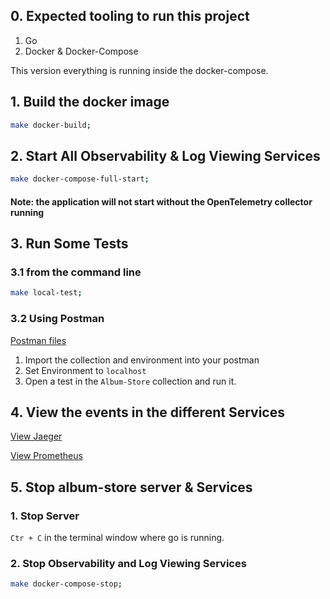 ## 0. Expected tooling to run this project

1. Go
2. Docker & Docker-Compose


This version everything is running inside the docker-compose.


## 1. Build the docker image

```bash
make docker-build;
```

## 2. Start All Observability & Log Viewing Services
 
```bash
make docker-compose-full-start;
```

#### Note: the application will not start without the OpenTelemetry collector running

## 3. Run Some Tests

### 3.1 from the command line

```bash
make local-test;
```

### 3.2 Using Postman

[Postman files](../test/postman_collection.json)

1. Import the collection and environment into your postman
1. Set Environment to `localhost`
1. Open a test in the `Album-Store` collection and run it.

## 4. View the events in the different Services

[View Jaeger](http://localhost:16696/search?limit=20&service=album-store)

[View Prometheus](http://localhost:9090/graph?g0.expr=%7Bjob%3D~%22.%2B%22%7D%20&g0.tab=0&g0.stacked=0&g0.show_exemplars=0&g0.range_input=1h)

## 5. Stop album-store server & Services  

### 1. Stop Server

`Ctr + C` in the terminal window where go is running. 

### 2. Stop Observability and Log Viewing Services

```bash
make docker-compose-stop;
```